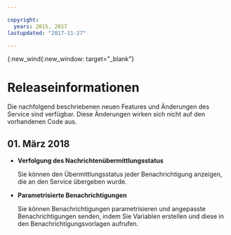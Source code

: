 ```yaml
---

copyright:
  years: 2015, 2017
lastupdated: "2017-11-27"

---
```


{:new_wind{:new_window: target="_blank"}

# Releaseinformationen
Die nachfolgend beschriebenen neuen Features und Änderungen des Service sind verfügbar. Diese Änderungen wirken sich nicht auf den vorhandenen Code aus.

## 01. März 2018

- **Verfolgung des Nachrichtenübermittlungsstatus**

    Sie können den Übermittlungsstatus jeder Benachrichtigung anzeigen, die an den Service übergeben wurde. 

- **Parametrisierte Benachrichtigungen**

    Sie können Benachrichtigungen parametrisieren und angepasste Benachrichtigungen senden, indem Sie Variablen erstellen und diese in den Benachrichtigungsvorlagen aufrufen.
